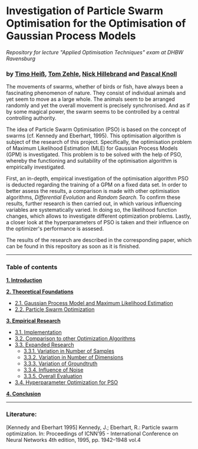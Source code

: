 # Investigation of Particle Swarm Optimisation for the Optimisation of Gaussian Process Models

*Repository for lecture "Applied Optimisation Techniques" exam at DHBW Ravensburg*

### by [Timo Heiß](https://www.linkedin.com/in/timo-hei%C3%9F/), [Tom Zehle](https://www.linkedin.com/in/tom-zehle/), [Nick Hillebrand](https://www.linkedin.com/in/nick-hillebrand-395466218/) and [Pascal Knoll](https://www.linkedin.com/in/knoll-pascal/)

The movements of swarms, whether of birds or fish, have always been a fascinating phenomenon of nature. They consist of individual animals and yet seem to move as a large whole.  The animals seem to be arranged randomly and yet the overall movement is precisely synchronised. And as if by some magical power, the swarm seems to be controlled by a central controlling authority.

The idea of Particle Swarm Optimisation (PSO) is based on the concept of swarms (cf. Kennedy and Eberhart, 1995). This optimisation algorithm is subject of the research of this project. Specifically, the optimisation problem of Maximum Likelihood Estimation (MLE) for Gaussian Process Models (GPM) is investigated. This problem is to be solved with the help of PSO, whereby the functioning and suitability of the optimisation algorithm is empirically investigated.

First, an in-depth, empirical investigation of the optimisation algorithm PSO is deducted regarding the training of a GPM on a fixed data set. In order to better assess the results, a comparison is made with other optimisation algorithms, *Differential Evolution* and *Random Search*. To confirm these results, further research is then carried out, in which various influencing variables are systematically varied. In doing so, the likelihood function changes, which allows to investigate different optimization problems. Lastly, a closer look at the hyperparameters of PSO is taken and their influence on the optimizer's performance is assesed.

The results of the research are described in the corresponding paper, which can be found in this repository as soon as it is finished.

---

### Table of contents

 **[1. Introduction](#heading--1)**

**[2. Theoretical Foundations](#heading--2)**

  * [2.1. Gaussian Process Model and Maximum Likelihood Estimation](#heading--2-1)
  * [2.2. Particle Swarm Optimization](#heading--2-2)
  
**[3. Empirical Research](#heading--3)**

  * [3.1. Implementation](#heading--3-1)
  * [3.2. Comparison to other Optimization Algorithms]([#heading--3-2](#https://github.com/PascalKnoll/Investigation-of-Particle-Swarm-Optimization/blob/main/AOT_Notebook_ch320.ipynb))
  * [3.3. Expanded Research](#heading--3-3)
    * [3.3.1. Variation in Number of Samples](#heading--3-3-1)
    * [3.3.2. Variation in Number of Dimensions](#heading--3-3-2)
    * [3.3.3. Variation of Groundtruth](#heading--3-3-3)
    * [3.3.4. Influence of Noise](#heading--3-3-4)
    * [3.3.5. Overall Evaluation](#heading--3-3-5)
  * [3.4. Hyperparameter Optimization for PSO](#heading--3-4)
  
**[4. Conclusion](#heading--4)**

---

### Literature:

[Kennedy and Eberhart 1995] Kennedy, J.; Eberhart, R.: Particle swarm optimization. In: Proceedings of ICNN’95 - International Conference on Neural Networks 4th edition, 1995, pp. 1942–1948 vol.4
